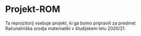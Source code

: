# Projekt-ROM
Ta reprozitorij vsebuje projekt, ki ga bomo pripravili za predmet Računalniška orodja  matematiki v študijskem letu 2020/21.
